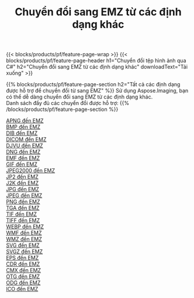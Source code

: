 ﻿---
title: Chuyển đổi sang EMZ từ các định dạng khác 
weight: 3920
url: /vi/java/conversion/to/emz 
lang: vi
langdirlevel: 2
locales: zh-hans,ja,it,ru,de,es,fr,nl,id,lt,pl,pt,vi,tr,ko,zh-hant,ar,hi,th,sv,cs,uk,he
description: Sử dụng Aspose.Imaging, bạn có thể dễ dàng chuyển đổi sang EMZ từ các định dạng khác
---

{{< blocks/products/pf/feature-page-wrap >}}
{{< blocks/products/pf/feature-page-header h1="Chuyển đổi tệp hình ảnh qua C#" h2="Chuyển đổi sang EMZ từ các định dạng khác" downloadText="Tải xuống" >}}


{{% blocks/products/pf/feature-page-section  h2="Tất cả các định dạng được hỗ trợ để chuyển đổi từ sang EMZ" %}}
Sử dụng Aspose.Imaging, bạn có thể dễ dàng chuyển đổi sang EMZ từ các định dạng khác.
<br/>
Danh sách đầy đủ các chuyển đổi được hỗ trợ:
{{% /blocks/products/pf/feature-page-section %}}
<div class="container-fluid productfamilypage bg-gray">
    <div class="convertypes bg-gray agp-content section">
        <div class="container">
		<div class="row other-converters">
		    <div class='col-md-2 other-converter remove-lp remove-rp'><a href="/imaging/vi/java/conversion/apng-to-emz" >APNG đến EMZ</a></div>
<div class='col-md-2 other-converter remove-lp remove-rp'><a href="/imaging/vi/java/conversion/bmp-to-emz" >BMP đến EMZ</a></div>
<div class='col-md-2 other-converter remove-lp remove-rp'><a href="/imaging/vi/java/conversion/dib-to-emz" >DIB đến EMZ</a></div>
<div class='col-md-2 other-converter remove-lp remove-rp'><a href="/imaging/vi/java/conversion/dicom-to-emz" >DICOM đến EMZ</a></div>
<div class='col-md-2 other-converter remove-lp remove-rp'><a href="/imaging/vi/java/conversion/djvu-to-emz" >DJVU đến EMZ</a></div>
<div class='col-md-2 other-converter remove-lp remove-rp'><a href="/imaging/vi/java/conversion/dng-to-emz" >DNG đến EMZ</a></div>
<div class='col-md-2 other-converter remove-lp remove-rp'><a href="/imaging/vi/java/conversion/emf-to-emz" >EMF đến EMZ</a></div>
<div class='col-md-2 other-converter remove-lp remove-rp'><a href="/imaging/vi/java/conversion/gif-to-emz" >GIF đến EMZ</a></div>
<div class='col-md-2 other-converter remove-lp remove-rp'><a href="/imaging/vi/java/conversion/jpeg2000-to-emz" >JPEG2000 đến EMZ</a></div>
<div class='col-md-2 other-converter remove-lp remove-rp'><a href="/imaging/vi/java/conversion/jp2-to-emz" >JP2 đến EMZ</a></div>
<div class='col-md-2 other-converter remove-lp remove-rp'><a href="/imaging/vi/java/conversion/j2k-to-emz" >J2K đến EMZ</a></div>
<div class='col-md-2 other-converter remove-lp remove-rp'><a href="/imaging/vi/java/conversion/jpg-to-emz" >JPG đến EMZ</a></div>
<div class='col-md-2 other-converter remove-lp remove-rp'><a href="/imaging/vi/java/conversion/jpeg-to-emz" >JPEG đến EMZ</a></div>
<div class='col-md-2 other-converter remove-lp remove-rp'><a href="/imaging/vi/java/conversion/png-to-emz" >PNG đến EMZ</a></div>
<div class='col-md-2 other-converter remove-lp remove-rp'><a href="/imaging/vi/java/conversion/tga-to-emz" >TGA đến EMZ</a></div>
<div class='col-md-2 other-converter remove-lp remove-rp'><a href="/imaging/vi/java/conversion/tif-to-emz" >TIF đến EMZ</a></div>
<div class='col-md-2 other-converter remove-lp remove-rp'><a href="/imaging/vi/java/conversion/tiff-to-emz" >TIFF đến EMZ</a></div>
<div class='col-md-2 other-converter remove-lp remove-rp'><a href="/imaging/vi/java/conversion/webp-to-emz" >WEBP đến EMZ</a></div>
<div class='col-md-2 other-converter remove-lp remove-rp'><a href="/imaging/vi/java/conversion/wmf-to-emz" >WMF đến EMZ</a></div>
<div class='col-md-2 other-converter remove-lp remove-rp'><a href="/imaging/vi/java/conversion/wmz-to-emz" >WMZ đến EMZ</a></div>
<div class='col-md-2 other-converter remove-lp remove-rp'><a href="/imaging/vi/java/conversion/svg-to-emz" >SVG đến EMZ</a></div>
<div class='col-md-2 other-converter remove-lp remove-rp'><a href="/imaging/vi/java/conversion/svgz-to-emz" >SVGZ đến EMZ</a></div>
<div class='col-md-2 other-converter remove-lp remove-rp'><a href="/imaging/vi/java/conversion/eps-to-emz" >EPS đến EMZ</a></div>
<div class='col-md-2 other-converter remove-lp remove-rp'><a href="/imaging/vi/java/conversion/cdr-to-emz" >CDR đến EMZ</a></div>
<div class='col-md-2 other-converter remove-lp remove-rp'><a href="/imaging/vi/java/conversion/cmx-to-emz" >CMX đến EMZ</a></div>
<div class='col-md-2 other-converter remove-lp remove-rp'><a href="/imaging/vi/java/conversion/otg-to-emz" >OTG đến EMZ</a></div>
<div class='col-md-2 other-converter remove-lp remove-rp'><a href="/imaging/vi/java/conversion/odg-to-emz" >ODG đến EMZ</a></div>
<div class='col-md-2 other-converter remove-lp remove-rp'><a href="/imaging/vi/java/conversion/ico-to-emz" >ICO đến EMZ</a></div>
                </div>
        </div>
    </div>
</div>
<br/>

